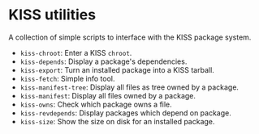 # KISS utilities

A collection of simple scripts to interface with the KISS package system.

- `kiss-chroot`: Enter a KISS `chroot`.
- `kiss-depends`: Display a package's dependencies.
- `kiss-export`: Turn an installed package into a KISS tarball.
- `kiss-fetch`: Simple info tool.
- `kiss-manifest-tree`: Display all files as tree owned by a package.
- `kiss-manifest`: Display all files owned by a package.
- `kiss-owns`: Check which package owns a file.
- `kiss-revdepends`: Display packages which depend on package.
- `kiss-size`: Show the size on disk for an installed package.
